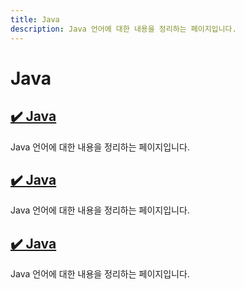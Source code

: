 ```yaml
---
title: Java
description: Java 언어에 대한 내용을 정리하는 페이지입니다.
---
```



Java
===






<!--index.html-->
[✔️  Java](index.html)
---


Java 언어에 대한 내용을 정리하는 페이지입니다.


<!--index.html-->
[✔️  Java](index.html)
---


Java 언어에 대한 내용을 정리하는 페이지입니다.


<!--index.html-->
[✔️  Java](index.html)
---


Java 언어에 대한 내용을 정리하는 페이지입니다.
